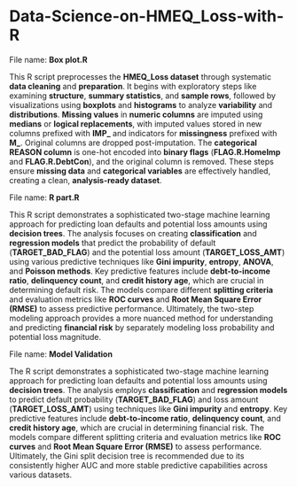 # Data-Science-on-HMEQ_Loss-with-R

File name: **Box plot.R**

This R script preprocesses the **HMEQ_Loss dataset** through systematic **data cleaning** and **preparation**. It begins with exploratory steps like examining **structure**, **summary statistics**, and **sample rows**, followed by visualizations using **boxplots** and **histograms** to analyze **variability** and **distributions**. **Missing values** in **numeric columns** are imputed using **medians** or **logical replacements**, with imputed values stored in new columns prefixed with **IMP_** and indicators for **missingness** prefixed with **M_**. Original columns are dropped post-imputation. The **categorical REASON column** is one-hot encoded into **binary flags** (**FLAG.R.HomeImp** and **FLAG.R.DebtCon**), and the original column is removed. These steps ensure **missing data** and **categorical variables** are effectively handled, creating a clean, **analysis-ready dataset**.

File name: **R part.R**

This R script demonstrates a sophisticated two-stage machine learning approach for predicting loan defaults and potential loss amounts using **decision trees**. The analysis focuses on creating **classification** and **regression models** that predict the probability of default (**TARGET_BAD_FLAG**) and the potential loss amount (**TARGET_LOSS_AMT**) using various predictive techniques like **Gini impurity**, **entropy**, **ANOVA**, and **Poisson methods**. Key predictive features include **debt-to-income ratio**, **delinquency count**, and **credit history age**, which are crucial in determining default risk. The models compare different **splitting criteria** and evaluation metrics like **ROC curves** and **Root Mean Square Error (RMSE)** to assess predictive performance. Ultimately, the two-step modeling approach provides a more nuanced method for understanding and predicting **financial risk** by separately modeling loss probability and potential loss magnitude.


File name: **Model Validation**

The R script demonstrates a sophisticated two-stage machine learning approach for predicting loan defaults and potential loss amounts using **decision trees**. The analysis employs **classification** and **regression models** to predict default probability (**TARGET_BAD_FLAG**) and loss amount (**TARGET_LOSS_AMT**) using techniques like **Gini impurity** and **entropy**. Key predictive features include **debt-to-income ratio**, **delinquency count**, and **credit history age**, which are crucial in determining financial risk. The models compare different splitting criteria and evaluation metrics like **ROC curves** and **Root Mean Square Error (RMSE)** to assess performance. Ultimately, the Gini split decision tree is recommended due to its consistently higher AUC and more stable predictive capabilities across various datasets.
